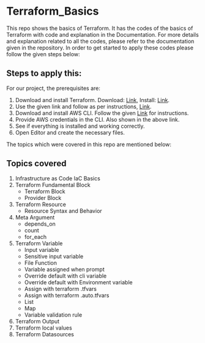 # Terraform_Basics
This repo shows the basics of Terraform. It has the codes of the basics of Terraform with code and explanation in the Documentation. For more details and explanation related to all the codes, please refer to the documentation given in the repository.
In order to get started to apply these codes please follow the given steps below:
## Steps to apply this:
For our project, the prerequisites are:
1. Download and install Terraform. Download: <a href="https://www.terraform.io/">Link</a>, Install: <a href="https://developer.hashicorp.com/terraform/tutorials/aws-get-started/install-cli">Link</a>. 
2. Use the given link and follow as per instructions, <a href="https://docs.google.com/document/d/1_FckCr6VTwdX_9NihxZCNxI4E9yp39FVMKezc0iYx2o/edit">Link</a>.
3. Download and install AWS CLI. Follow the given <a href="https://www.howtogeek.com/devops/how-to-install-and-configure-the-aws-cli/">Link</a> for instructions.
4. Provide AWS credentials in the CLI. Also shown in the above link.
5. See if everything is installed and working correctly.
6. Open Editor and create the necessary files.

The topics which were covered in this repo are mentioned below:
## Topics covered
1. Infrastructure as Code IaC Basics
2. Terraform Fundamental Block
   -  Terraform Block
   -  Provider Block
3. Terraform Resource
   - Resource Syntax and Behavior
4. Meta Argument
   - depends_on
   - count
   - for_each
5. Terraform Variable
   - Input variable
   - Sensitive input variable
   - File Function
   - Variable assigned when prompt
   - Override default with cli variable
   - Override default with Environment variable
   - Assign with terraform .tfvars
   - Assign with terraform .auto.tfvars
   - List
   - Map
   - Variable validation rule
6. Terraform Output
7. Terraform local values
8. Terraform Datasources
